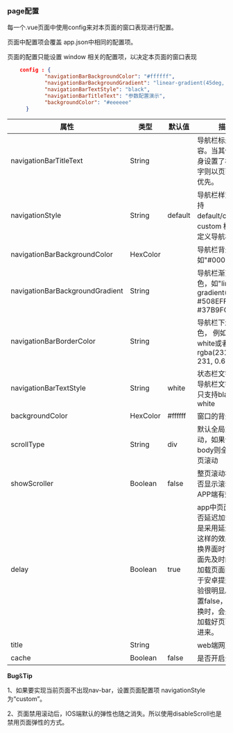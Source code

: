 ### page配置

每一个.vue页面中使用config来对本页面的窗口表现进行配置。

页面中配置项会覆盖 app.json中相同的配置项。

页面的配置只能设置 window 相关的配置项，以决定本页面的窗口表现

```json
    config : {
            "navigationBarBackgroundColor": "#ffffff",
            "navigationBarBackgroundGradient": "linear-gradient(45deg, #508EFF, #37B9FC)",
            "navigationBarTextStyle": "black",
            "navigationBarTitleText": "参数配置演示",
            "backgroundColor": "#eeeeee"
      }

```


|属性	|类型	|默认值	|描述|
|----|-----|---------|----|
|navigationBarTitleText|	String|	  	|导航栏标题文字内容。当其他页面自身设置了标题栏文字则以页面设置的优先。|
|navigationStyle|	String|	default|     	导航栏样式，仅支持 default/custom。custom 模式可自定义导航栏。|
|navigationBarBackgroundColor|	HexColor|	  	|导航栏背景颜色，如"#000000"|
|navigationBarBackgroundGradient|	   String|		|导航栏渐变背景色，如"linear-gradient(45deg, #508EFF, #37B9FC)"|
|navigationBarBorderColor|	String|		|导航栏下边框的颜色， 例如black、white或者 rgba(231, 231, 231, 0.6)|
|navigationBarTextStyle|	String|	white|	状态栏文字颜色和导航栏文字颜色，只支持black、white|
|backgroundColor|	HexColor|	#ffffff	|窗口的背景色|
|scrollType|	String|	div	|默认全局为区域滚动，如果设置为 body则全局为整页滚动|
|showScroller|	Boolean|	false|	整页滚动模式下是否显示滚动条（在APP端有效）|
|delay|	Boolean|	true|	app中页面内容是否延迟加载，默认是采用延迟加载，这样的效果就是切换界面时可以让页面先及时的切入再加载页面内容，对于安卓提升操作体验很明显。如果设置false，点击切换时，会先在后台加载好页面再切入进来。|
|title|	String|	|	web端网页标题|
|cache|	Boolean|	false|	是否开启全局缓存|


**Bug**&**Tip**

1、如果要实现当前页面不出现nav-bar，设置页面配置项 navigationStyle 为“custom”。

2、页面禁用滚动后，IOS端默认的弹性也随之消失。所以使用disableScroll也是禁用页面弹性的方式。
